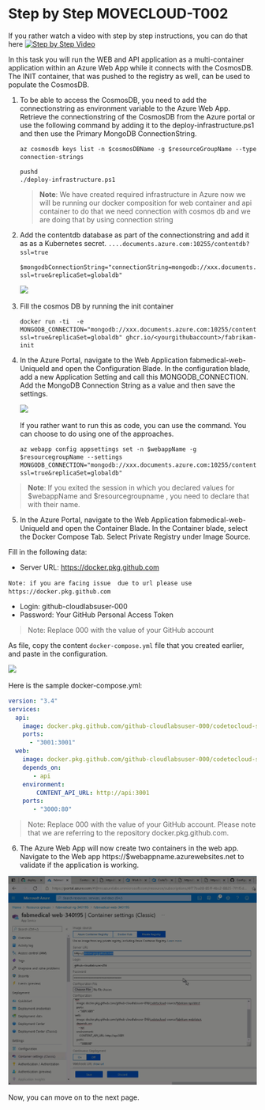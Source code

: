 # Step by Step MOVECLOUD-T002

If you rather watch a video with step by step instructions, you can do that here
[![Step by Step Video](https://img.youtube.com/vi/mKH21IgKUSc/0.jpg)](https://www.youtube.com/watch?v=mKH21IgKUSc)

In this task you will run the WEB and API application as a multi-container application within an Azure Web App while it connects with the CosmosDB. The INIT container, that was pushed to the registry as well, can be used to populate the CosmosDB. 

1. To be able to access the CosmosDB, you need to add the connectionstring as environment variable to the Azure Web App. Retrieve the connectionstring of the CosmosDB from the Azure portal or use the following command by adding it to the deploy-infrastructure.ps1 and then use the Primary MongoDB ConnectionString.

    ```
    az cosmosdb keys list -n $cosmosDBName -g $resourceGroupName --type connection-strings
    ```
    
    ```
    pushd
   ./deploy-infrastructure.ps1
   ```
    
   > **Note**: We have created required infrastructure in Azure now we will be running our docker composition for web container and api container to do that we need connection with cosmos db and we are doing that by using connection string 
    

2. Add the contentdb database as part of the connectionstring and add it as as a Kubernetes secret. `....documents.azure.com:10255/contentdb?ssl=true`

   ```
   $mongodbConnectionString="connectionString=mongodb://xxx.documents.azure.com:10255/contentdb?ssl=true&replicaSet=globaldb"
   ```

   ![](https://raw.githubusercontent.com/CloudLabsAI-Azure/AIW-DevOps/main/Assets/mongoconnstring.gif)
 
3. Fill the cosmos DB by running the init container

   ```
   docker run -ti  -e MONGODB_CONNECTION="mongodb://xxx.documents.azure.com:10255/contentdb?ssl=true&replicaSet=globaldb" ghcr.io/<yourgithubaccount>/fabrikam-init
   ```
   
4. In the Azure Portal, navigate to the Web Application fabmedical-web-UniqueId and open the Configuration Blade. In the configuration blade, add a new Application Setting and call this MONGODB_CONNECTION. Add the MongoDB Connection String as a value and then save the settings.

   ![](https://raw.githubusercontent.com/CloudLabsAI-Azure/AIW-DevOps/main/Assets/AppSetting.png)

   If you rather want to run this as code, you can use the command. You can choose to do using one of the approaches.

    ```
    az webapp config appsettings set -n $webappName -g $resourcegroupName --settings MONGODB_CONNECTION="mongodb://xxx.documents.azure.com:10255/contentdb?ssl=true&replicaSet=globaldb"
    ```
> **Note**: If you exited the session in which you declared values for $webappName and $resourcegroupname , you need to declare that with their name.

5. In the Azure Portal, navigate to the Web Application fabmedical-web-UniqueId and open the Container Blade. In the Container blade, select the Docker Compose Tab. Select Private Registry under Image Source. 

Fill in the following data:
* Server URL: https://docker.pkg.github.com

```Note: if you are facing issue  due to url please use https://docker.pkg.github.com```

* Login: github-cloudlabsuser-000
* Password: Your GitHub Personal Access Token

> Note: Replace 000 with the value of your GitHub account

As file, copy the content  `docker-compose.yml` file that you created earlier, and paste in the configuration.

![](https://raw.githubusercontent.com/CloudLabsAI-Azure/AIW-DevOps/main/Assets/containerblade.png)

  Here is the sample docker-compose.yml:

```yaml
version: "3.4"
services:
  api:
    image: docker.pkg.github.com/github-cloudlabsuser-000/codetocloud-source/fabrikam-api:latest
    ports:
      - "3001:3001"
  web:
    image: docker.pkg.github.com/github-cloudlabsuser-000/codetocloud-source/fabrikam-web:latest
    depends_on:
       - api
    environment:
        CONTENT_API_URL: http://api:3001
    ports:
       - "3000:80"
```

> Note: Replace 000 with the value of your GitHub account. Please note that we are referring to the repository docker.pkg.github.com.

6. The Azure Web App will now create two containers in the web app. Navigate to the Web app https://$webappname.azurewebsites.net to validate if the application is working.

![](https://raw.githubusercontent.com/CloudLabsAI-Azure/AIW-DevOps/main/Assets/validate-webapp.gif)


Now, you can move on to the next page.


